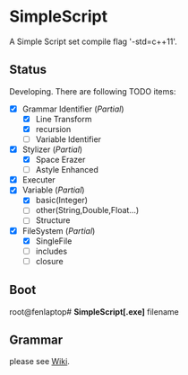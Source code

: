 # SimpleScript
A Simple Script
set compile flag '-std=c++11'.

## Status
Developing. There are following TODO items:
- [x] Grammar Identifier (*Partial*)
    - [x] Line Transform
    - [x] recursion
    - [ ] Variable Identifier
- [x] Stylizer (*Partial*)
    - [x] Space Erazer
    - [ ] Astyle Enhanced
- [x] Executer
- [x] Variable (*Partial*)
	- [x] basic(Integer)
	- [ ] other(String,Double,Float...)
	- [ ] Structure
- [x] FileSystem (*Partial*)
	- [x] SingleFile
	- [ ] includes
	- [ ] closure

## Boot
root@fenlaptop# **SimpleScript[.exe]** filename
## Grammar
please see [Wiki](https://github.com/Fedoraer/SimpleScript/wiki).
